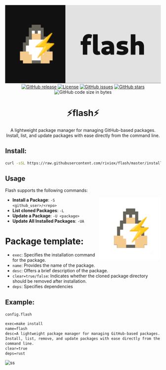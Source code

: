 <div align="center">
  <img src="./art/banner.png" alt="banner">
  <br>
  <a href="https://github.com/riviox/flash/releases"><img src="https://img.shields.io/github/release/riviox/flash.svg" alt="GitHub release"></a>
  <a href="https://github.com/riviox/flash/blob/main/LICENSE"><img src="https://img.shields.io/github/license/riviox/flash.svg" alt="License"></a>
  <a href="https://github.com/riviox/flash/issues"><img src="https://img.shields.io/github/issues/riviox/flash.svg" alt="GitHub issues"></a>
  <a href="https://github.com/riviox/flash/stargazers"><img src="https://img.shields.io/github/stars/riviox/flash.svg" alt="GitHub stars"></a>
  <img src="https://img.shields.io/github/languages/code-size/riviox/flash" alt="GitHub code size in bytes">
  <h1>⚡flash⚡</h1>
  <p>A lightweight package manager for managing GitHub-based packages. Install, list, and update packages with ease directly from the command line.</p>
</div>

## Install:
```bash
curl -sSL https://raw.githubusercontent.com/riviox/flash/master/installer.sh | bash
```

## Usage

Flash supports the following commands:

<img src="./art/logo.png" alt="Flash Logo" align="right" height="200px">

- **Install a Package**: `-S <github_user>/<repo>`
- **List cloned Packages**: `-L`
- **Update a Package**: `-U <package>`
- **Update All Installed Packages**: `-UA`

# Package template:

- `exec`: Specifies the installation command for the package.
- `name`: Provides the name of the package.
- `desc`: Offers a brief description of the package.
- `clear=true/false`: Indicates whether the cloned package directory should be removed after installation.
- `deps`: Specifies dependencies
## Example:
`config.flash`
```
exec=make install
name=flash
desc=A lightweight package manager for managing GitHub-based packages. Install, list, remove, and update packages with ease directly from the command line.
clear=true
deps=rust
```

![ss](https://github.com/riviox/flash/assets/100956266/d3f00bde-6030-4996-a25e-d8cd9c259e0c)
